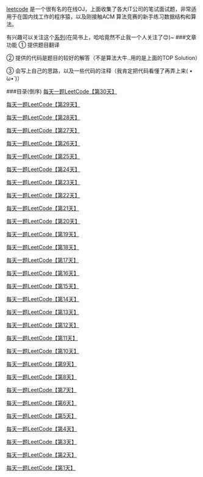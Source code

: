 [leetcode](https://leetcode.com/problemset/algorithms/) 是一个很有名的在线OJ，上面收集了各大IT公司的笔试面试题，非常适用于在国内找工作的程序猿，以及刚接触ACM 算法竞赛的新手练习数据结构和算法。

有兴趣可以关注这个[系列](http://www.jianshu.com/nb/9228665)(在简书上，哈哈竟然不止我一个人关注了😊)~
###文章功能
 ① 提供题目翻译
 
 ② 提供的代码是题目的较好的解答（不是算法大牛..用的是上面的TOP Solution）
 
 ③ 会写上自己的思路，以及一些代码的注释（我肯定把代码看懂了再弄上来( • ̀ω•́ )）
 
###目录(倒序)
[每天一题LeetCode【第30天】](http://www.jianshu.com/p/de0ade840893)

[每天一题LeetCode【第29天】](http://www.jianshu.com/p/238b18f74a1a)

[每天一题LeetCode【第28天】](http://www.jianshu.com/p/ef568f211746)

[每天一题LeetCode【第27天】](http://www.jianshu.com/p/7bd4d40eccd9)

[每天一题LeetCode【第26天】](http://www.jianshu.com/p/7ce6daa1ca00)

[每天一题LeetCode【第25天】](http://www.jianshu.com/p/73dbb5522e4a)

[每天一题LeetCode【第24天】](http://www.jianshu.com/p/150d0184d006)

[每天一题LeetCode【第23天】](http://www.jianshu.com/p/cdd058c90092)

[每天一题LeetCode【第22天】](http://www.jianshu.com/p/e188b67b36e5)

[每天一题LeetCode【第21天】](http://www.jianshu.com/p/f49de731fb7f)

[每天一题LeetCode【第20天】](http://www.jianshu.com/p/4f500f86b9e1)

[每天一题LeetCode【第19天】](http://www.jianshu.com/p/69225b0c9328)

[每天一题LeetCode【第18天】](http://www.jianshu.com/p/226fee403e9f)

[每天一题LeetCode【第17天】](http://www.jianshu.com/p/094a95edbb95)

[每天一题LeetCode【第16天】](http://www.jianshu.com/p/393b69cb80ea)

[每天一题LeetCode【第15天】](http://www.jianshu.com/p/5de78bf2a62a)

[每天一题LeetCode【第14天】](http://www.jianshu.com/p/43abc73df39f)

[每天一题LeetCode【第13天】](http://www.jianshu.com/p/3f14b83ebf27)

[每天一题LeetCode【第12天】](http://www.jianshu.com/p/c656ab10a790)

[每天一题LeetCode【第11天】](http://www.jianshu.com/p/90fb67056247)

[每天一题LeetCode【第10天】](http://www.jianshu.com/p/ffd2a422bd9f)

[每天一题LeetCode【第9天】](http://www.jianshu.com/p/f60e71326e92)

[每天一题LeetCode【第8天】](http://www.jianshu.com/p/4cea544c6ea6)

[每天一题LeetCode【第7天】](http://www.jianshu.com/p/016502b9014e)

[每天一题LeetCode【第6天】](hhttp://www.jianshu.com/p/13039f985b85)

[每天一题LeetCode【第5天】](http://www.jianshu.com/p/ce7e9f0c3b3f)

[每天一题LeetCode【第4天】](http://www.jianshu.com/p/7a8544f5096f)

[每天一题LeetCode【第3天】](http://www.jianshu.com/p/67f632c24ad5)

[每天一题LeetCode【第2天】](http://www.jianshu.com/p/e2e0c0105afd)

[每天一题LeetCode【第1天】](http://www.jianshu.com/p/f2417fc83716)
